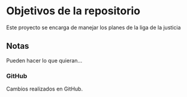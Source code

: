 # Objetivos de la repositorio

Este proyecto se encarga de manejar los planes de la liga de la justicia


## Notas
Pueden hacer lo que quieran...

### GitHub

Cambios realizados en GitHub.
